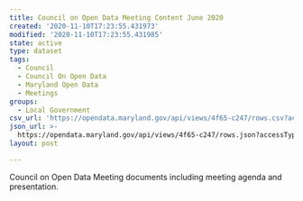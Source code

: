 ```yaml
---
title: Council on Open Data Meeting Content June 2020
created: '2020-11-10T17:23:55.431973'
modified: '2020-11-10T17:23:55.431985'
state: active
type: dataset
tags:
  - Council
  - Council On Open Data
  - Maryland Open Data
  - Meetings
groups:
  - Local Government
csv_url: 'https://opendata.maryland.gov/api/views/4f65-c247/rows.csv?accessType=DOWNLOAD'
json_url: >-
  https://opendata.maryland.gov/api/views/4f65-c247/rows.json?accessType=DOWNLOAD
layout: post

---
```

Council on Open Data Meeting documents including meeting agenda and presentation.
